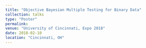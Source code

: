 ```yaml
---
title: "Objective Bayesian Multiple Testing for Binary Data"
collection: talks
type: "Poster"
permalink: 
venue: "University of Cincinnati, Expo 2018"
date: 2018-02-10
location: "Cincinnati, OH"
---
```

